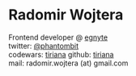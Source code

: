 # Radomir Wojtera

Frontend developer @ [egnyte](https://www.egnyte.com/)  
twitter: [@phantombit](https://twitter.com/phantombit)  
codewars: [tiriana](https://www.codewars.com/users/tiriana)
github: [tiriana](https://github.com/tiriana)  
mail: radomir.wojtera (at) gmail.com
